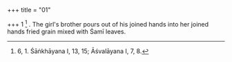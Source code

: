 +++
title = "01"

+++
1 [^1] . The girl's brother pours out of his joined hands into her joined hands fried grain mixed with Śamī leaves.


[^1]:  6, 1. Śāṅkhāyana I, 13, 15; Āśvalāyana I, 7, 8.

